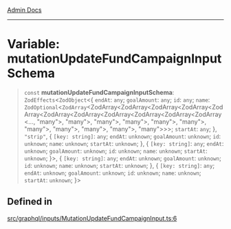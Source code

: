 [Admin Docs](/)

***

# Variable: mutationUpdateFundCampaignInputSchema

> `const` **mutationUpdateFundCampaignInputSchema**: `ZodEffects`\<`ZodObject`\<\{ `endAt`: `any`; `goalAmount`: `any`; `id`: `any`; `name`: `ZodOptional`\<`ZodArray`\<ZodArray\<ZodArray\<ZodArray\<ZodArray\<ZodArray\<ZodArray\<ZodArray\<ZodArray\<ZodArray\<ZodArray\<ZodArray\<..., "many"\>, "many"\>, "many"\>, "many"\>, "many"\>, "many"\>, "many"\>, "many"\>, "many"\>, "many"\>, "many"\>\>\>; `startAt`: `any`; \}, `"strip"`, \{ `[key: string]`: `any`;  `endAt`: `unknown`; `goalAmount`: `unknown`; `id`: `unknown`; `name`: `unknown`; `startAt`: `unknown`; \}, \{ `[key: string]`: `any`;  `endAt`: `unknown`; `goalAmount`: `unknown`; `id`: `unknown`; `name`: `unknown`; `startAt`: `unknown`; \}\>, \{ `[key: string]`: `any`;  `endAt`: `unknown`; `goalAmount`: `unknown`; `id`: `unknown`; `name`: `unknown`; `startAt`: `unknown`; \}, \{ `[key: string]`: `any`;  `endAt`: `unknown`; `goalAmount`: `unknown`; `id`: `unknown`; `name`: `unknown`; `startAt`: `unknown`; \}\>

## Defined in

[src/graphql/inputs/MutationUpdateFundCampaignInput.ts:6](https://github.com/NishantSinghhhhh/talawa-api/blob/ff0f1d6ae21d3428519b64e42fe3bfdff573cb6e/src/graphql/inputs/MutationUpdateFundCampaignInput.ts#L6)
